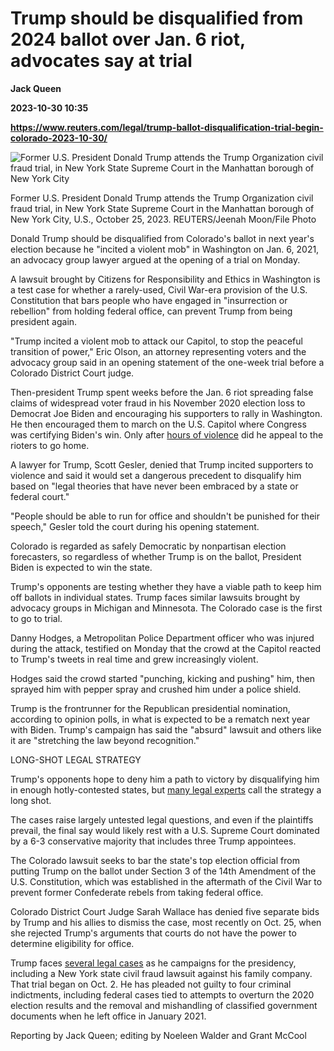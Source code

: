 # Trump should be disqualified from 2024 ballot over Jan. 6 riot, advocates say at trial
**Jack Queen**

**2023-10-30 10:35**

**https://www.reuters.com/legal/trump-ballot-disqualification-trial-begin-colorado-2023-10-30/**

![Former U.S. President Donald Trump attends the Trump Organization civil fraud trial, in New York State Supreme Court in the Manhattan borough of New York City](https://www.reuters.com/resizer/rm1lodlyRLshDhLnQKcYv0QsvgQ=/1920x0/filters:quality(80)/cloudfront-us-east-2.images.arcpublishing.com/reuters/YKLYQAPQ55K63ADIPYZRRWCG7Y.jpg)

Former U.S. President Donald Trump attends the Trump Organization civil fraud trial, in New York State Supreme Court in the Manhattan borough of New York City, U.S., October 25, 2023. REUTERS/Jeenah Moon/File Photo

Donald Trump should be disqualified from Colorado's ballot in next year's election because he "incited a violent mob" in Washington on Jan. 6, 2021, an advocacy group lawyer argued at the opening of a trial on Monday.

A lawsuit brought by Citizens for Responsibility and Ethics in Washington is a test case for whether a rarely-used, Civil War-era provision of the U.S. Constitution that bars people who have engaged in "insurrection or rebellion" from holding federal office, can prevent Trump from being president again.

"Trump incited a violent mob to attack our Capitol, to stop the peaceful transition of power," Eric Olson, an attorney representing voters and the advocacy group said in an opening statement of the one-week trial before a Colorado District Court judge.

Then-president Trump spent weeks before the Jan. 6 riot spreading false claims of widespread voter fraud in his November 2020 election loss to Democrat Joe Biden and encouraging his supporters to rally in Washington. He then encouraged them to march on the U.S. Capitol where Congress was certifying Biden's win. Only after [hours of violence](https://www.reuters.com/world/us/democracy-under-siege-an-hour-by-hour-look-assault-us-capitol-2022-01-04/) did he appeal to the rioters to go home.

A lawyer for Trump, Scott Gesler, denied that Trump incited supporters to violence and said it would set a dangerous precedent to disqualify him based on "legal theories that have never been embraced by a state or federal court."

"People should be able to run for office and shouldn't be punished for their speech," Gesler told the court during his opening statement.

Colorado is regarded as safely Democratic by nonpartisan election forecasters, so regardless of whether Trump is on the ballot, President Biden is expected to win the state.

Trump's opponents are testing whether they have a viable path to keep him off ballots in individual states. Trump faces similar lawsuits brought by advocacy groups in Michigan and Minnesota. The Colorado case is the first to go to trial.

Danny Hodges, a Metropolitan Police Department officer who was injured during the attack, testified on Monday that the crowd at the Capitol reacted to Trump's tweets in real time and grew increasingly violent.

Hodges said the crowd started "punching, kicking and pushing" him, then sprayed him with pepper spray and crushed him under a police shield.

Trump is the frontrunner for the Republican presidential nomination, according to opinion polls, in what is expected to be a rematch next year with Biden. Trump's campaign has said the "absurd" lawsuit and others like it are "stretching the law beyond recognition."

LONG-SHOT LEGAL STRATEGY

Trump's opponents hope to deny him a path to victory by disqualifying him in enough hotly-contested states, but [many legal experts](https://www.reuters.com/world/us/can-trump-be-disqualified-presidency-over-jan-6-2023-09-12/) call the strategy a long shot.

The cases raise largely untested legal questions, and even if the plaintiffs prevail, the final say would likely rest with a U.S. Supreme Court dominated by a 6-3 conservative majority that includes three Trump appointees.

The Colorado lawsuit seeks to bar the state's top election official from putting Trump on the ballot under Section 3 of the 14th Amendment of the U.S. Constitution, which was established in the aftermath of the Civil War to prevent former Confederate rebels from taking federal office.

Colorado District Court Judge Sarah Wallace has denied five separate bids by Trump and his allies to dismiss the case, most recently on Oct. 25, when she rejected Trump's arguments that courts do not have the power to determine eligibility for office.

Trump faces [several legal cases](https://www.reuters.com/legal/government/legal-troubles-former-us-president-donald-trump-2023-10-02/) as he campaigns for the presidency, including a New York state civil fraud lawsuit against his family company. That trial began on Oct. 2. He has pleaded not guilty to four criminal indictments, including federal cases tied to attempts to overturn the 2020 election results and the removal and mishandling of classified government documents when he left office in January 2021.

Reporting by Jack Queen; editing by Noeleen Walder and Grant McCool
